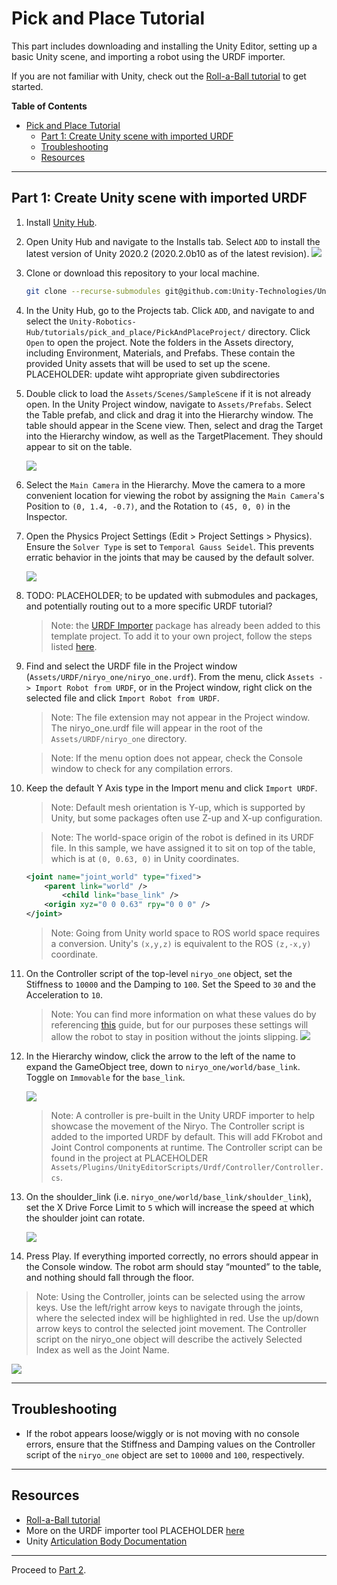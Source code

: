 # Pick and Place Tutorial

This part includes downloading and installing the Unity Editor, setting up a basic Unity scene, and importing a robot using the URDF importer.

If you are not familiar with Unity, check out the [Roll-a-Ball tutorial](https://learn.unity.com/project/roll-a-ball) to get started.

**Table of Contents**
- [Pick and Place Tutorial](#pick-and-place-tutorial)
  - [Part 1: Create Unity scene with imported URDF](#part-1-create-unity-scene-with-imported-urdf)
  - [Troubleshooting](#troubleshooting)
  - [Resources](#resources)

---

## Part 1: Create Unity scene with imported URDF
  
1. Install [Unity Hub](https://unity3d.com/get-unity/download).
  
1. Open Unity Hub and navigate to the Installs tab. Select `ADD` to install the latest version of Unity 2020.2 (2020.2.0b10 as of the latest revision). 
![](img/1_hub.png) 

1. Clone or download this repository to your local machine.
    ```bash
    git clone --recurse-submodules git@github.com:Unity-Technologies/Unity-Robotics-Hub.git
    ```

1. In the Unity Hub, go to the Projects tab. Click `ADD`, and navigate to and select the `Unity-Robotics-Hub/tutorials/pick_and_place/PickAndPlaceProject/` directory. Click `Open` to open the project. Note the folders in the Assets directory, including Environment, Materials, and Prefabs. These contain the provided Unity assets that will be used to set up the scene. PLACEHOLDER: update wiht appropriate given subdirectories

1. Double click to load the `Assets/Scenes/SampleScene` if it is not already open. In the Unity Project window, navigate to `Assets/Prefabs`. Select the Table prefab, and click and drag it into the Hierarchy window. The table should appear in the Scene view. Then, select and drag the Target into the Hierarchy window, as well as the TargetPlacement. They should appear to sit on the table.

    ![](img/1_cube.png) 

1. Select the `Main Camera` in the Hierarchy. Move the camera to a more convenient location for viewing the robot by assigning the `Main Camera`'s Position to `(0, 1.4, -0.7)`, and the Rotation to `(45, 0, 0)` in the Inspector.

1. Open the Physics Project Settings (Edit > Project Settings > Physics). Ensure the `Solver Type` is set to `Temporal Gauss Seidel`. This prevents erratic behavior in the joints that may be caused by the default solver.

    ![](img/1_physics.png)

1. TODO: PLACEHOLDER; to be updated with submodules and packages, and potentially routing out to a more specific URDF tutorial?

    > Note: the [URDF Importer]() package has already been added to this template project. To add it to your own project, follow the steps listed [here]().

1. Find and select the URDF file in the Project window (`Assets/URDF/niryo_one/niryo_one.urdf`). From the menu, click `Assets -> Import Robot from URDF`, or in the Project window, right click on the selected file and click `Import Robot from URDF`.
    > Note: The file extension may not appear in the Project window. The niryo_one.urdf file will appear in the root of the `Assets/URDF/niryo_one` directory.

    > Note: If the menu option does not appear, check the Console window to check for any compilation errors. 
  
1. Keep the default Y Axis type in the Import menu and click `Import URDF`.
  
    > Note: Default mesh orientation is Y-up, which is supported by Unity, but some packages often use Z-up and X-up configuration.

    > Note: The world-space origin of the robot is defined in its URDF file. In this sample, we have assigned it to sit on top of the table, which is at `(0, 0.63, 0)` in Unity coordinates.

    ```xml
    <joint name="joint_world" type="fixed">
        <parent link="world" />
            <child link="base_link" />
        <origin xyz="0 0 0.63" rpy="0 0 0" />
    </joint>
    ```

    > Note: Going from Unity world space to ROS world space requires a conversion. Unity's `(x,y,z)` is equivalent to the ROS `(z,-x,y)` coordinate.

1. On the Controller script of the top-level `niryo_one` object, set the Stiffness to `10000` and the Damping to `100`. Set the Speed to `30` and the Acceleration to `10`.
	> Note: You can find more information on what these values do by referencing [this](https://github.com/Unity-Technologies/Unity-Robotics-Hub/blob/master/tutorials/urdf_importer/urdf_appendix.md#guide-to-write-your-own-controller) guide, but for our purposes these settings will allow the robot to stay in position without the joints slipping.
![](img/1_controller.png) 
  
1. In the Hierarchy window, click the arrow to the left of the name to expand the GameObject tree, down to `niryo_one/world/base_link`. Toggle on `Immovable` for the `base_link`.

    ![](img/1_base.png) 

    > Note: A controller is pre-built in the Unity URDF importer to help showcase the movement of the Niryo. The Controller script is added to the imported URDF by default. This will add FKrobot and Joint Control components at runtime. The Controller script can be found in the project at PLACEHOLDER `Assets/Plugins/UnityEditorScripts/Urdf/Controller/Controller.cs`.

1. On the shoulder_link (i.e. `niryo_one/world/base_link/shoulder_link`), set the X Drive Force Limit to `5` which will increase the speed at which the shoulder joint can rotate.

    ![](img/1_force.png)

1. Press Play. If everything imported correctly, no errors should appear in the Console window. The robot arm should stay “mounted” to the table, and nothing should fall through the floor. 
  
> Note: Using the Controller, joints can be selected using the arrow keys. Use the left/right arrow keys to navigate through the joints, where the selected index will be highlighted in red. Use the up/down arrow keys to control the selected joint movement. The Controller script on the niryo_one object will describe the actively Selected Index as well as the Joint Name.

![](img/1_end.gif) 

---

## Troubleshooting

- If the robot appears loose/wiggly or is not moving with no console errors, ensure that the Stiffness and Damping values on the Controller script of the `niryo_one` object are set to `10000` and `100`, respectively.

---

## Resources

- [Roll-a-Ball tutorial](https://learn.unity.com/project/roll-a-ball)
- More on the URDF importer tool PLACEHOLDER [here](https://github.com/Unity-Technologies/Robotics-Tutorials/blob/master/urdf_tutorial.md)
- Unity [Articulation Body Documentation](https://docs.unity3d.com/2020.1/Documentation/ScriptReference/ArticulationBody.html)

---


Proceed to [Part 2](2_ros_tcp.md).